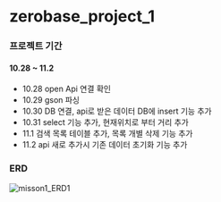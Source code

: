# zerobase_project_1

### 프로젝트 기간
#### 10.28 ~ 11.2

- 10.28 open Api 연결 확인
- 10.29 gson 파싱
- 10.30 DB 연결, api로 받은 데이터 DB에 insert 기능 추가
- 10.31 select 기능 추가, 현재위치로 부터 거리 추가
- 11.1 검색 목록 테이블 추가, 목록 개별 삭제 기능 추가
- 11.2 api 새로 추가시 기존 데이터 초기화 기능 추가

### ERD

![misson1_ERD1](https://user-images.githubusercontent.com/97837003/199248043-ac83bd60-16ad-4c2c-b0a1-5b1280ddd7c6.png)
